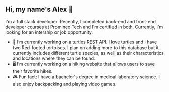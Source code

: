 ## Hi, my name's Alex 👋

I'm a full stack developer. Recently, I completed back-end and front-end developer courses at Promineo Tech and I'm certified in both. Currently, I'm looking for an intership or job opportunity. 

- 🐢 I’m currently working on a turtles REST API. I love turtles and I have two Red-footed tortoises. I plan on adding more to this database but it currently includes different turtle species, as well as their characteristics and locations where they can be found. 
- 🖥 I’m currently working on a hiking website that allows users to save their favorite hikes. 
- 🎮 Fun fact: I have a bachelor's degree in medical laboratory science. I also enjoy backpacking and playing video games. 

